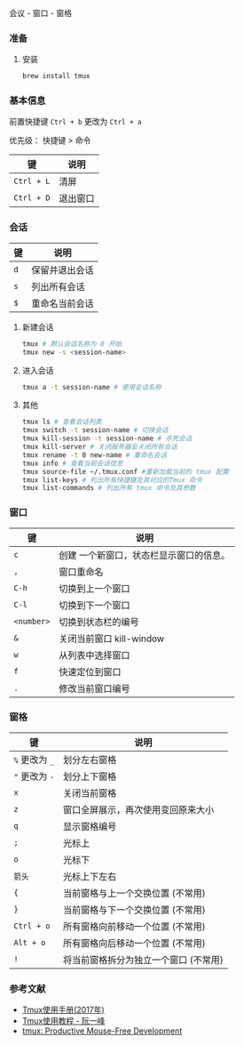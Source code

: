 

会议 - 窗口 - 窗格


### 准备

1. 安装 

   ```bash
   brew install tmux
   ```

### 基本信息

前置快捷键 `Ctrl + b`  更改为 `Ctrl + a`

优先级： 快捷键 > 命令

| 键           | 说明     |
| ------------ | -------- |
| `Ctrl + L` | 清屏     |
| `Ctrl + D` | 退出窗口 |



###  会话

| 键    | 说明           |
| ----- | -------------- |
| `d` | 保留并退出会话 |
| `s` | 列出所有会话   |
| `$` | 重命名当前会话 |

1. 新建会话

   ```bash
   tmux # 默认会话名称为 0 开始
   tmux new -s <session-name>
   ```

1. 进入会话

   ```bash
   tmux a -t session-name # 使用会话名称
   ```

1. 其他

   ```bash
   tmux ls # 查看会话列表
   tmux switch -t session-name # 切换会话
   tmux kill-session -t session-name # 杀死会话
   tmux kill-server # 关闭服务器会关闭所有会话
   tmux rename -t 0 new-name # 重命名会话
   tmux info # 查看当前会话信息
   tmux source-file ~/.tmux.conf #重新加载当前的 tmux 配置
   tmux list-keys # 列出所有快捷键及其对应的Tmux 命令
   tmux list-commands # 列出所有 tmux 命令及其参数
   
   ```

### 窗口

| 键           | 说明                                    |
| ------------ | --------------------------------------- |
| `c`        | 创建 一个新窗口，状态栏显示窗口的信息。 |
| `,`        | 窗口重命名                              |
| `C-h`      | 切换到上一个窗口                        |
| `C-l`      | 切换到下一个窗口                        |
| `<number>` | 切换到状态栏的编号                      |
| `&`        | 关闭当前窗口 kill-window               |
| `w`        | 从列表中选择窗口                        |
| `f`        | 快速定位到窗口                          |
| `.`        | 修改当前窗口编号                        |



### 窗格

| 键                 | 说明                                  |
| ------------------ | ------------------------------------- |
| `%` 更改为 `_` | 划分左右窗格                          |
| `"` 更改为 `-` | 划分上下窗格                          |
| `x`              | 关闭当前窗格                          |
| `z`              | 窗口全屏展示，再次使用变回原来大小    |
| `q`              | 显示窗格编号                          |
| `;`              | 光标上                                |
| `o`              | 光标下                                |
| `箭头`           | 光标上下左右                          |
| `{`              | 当前窗格与上一个交换位置 (不常用)     |
| `}`              | 当前窗格与下一个交换位置 (不常用)     |
| `Ctrl + o`       | 所有窗格向前移动一个位置 (不常用)     |
| `Alt + o`        | 所有窗格向后移动一个位置 (不常用)     |
| `!`              | 将当前窗格拆分为独立一个窗口 (不常用) |

### 参考文献

- [Tmux使用手册(2017年)](http://louiszhai.github.io/2017/09/30/tmux/)
- [Tmux使用教程 - 阮一峰](http://www.ruanyifeng.com/blog/2019/10/tmux.html)
- [tmux: Productive Mouse-Free Development](https://www.kancloud.cn/kancloud/tmux/62459)